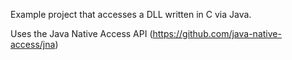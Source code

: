 
Example project that accesses a DLL written in C via Java.

Uses the Java Native Access API (https://github.com/java-native-access/jna)
